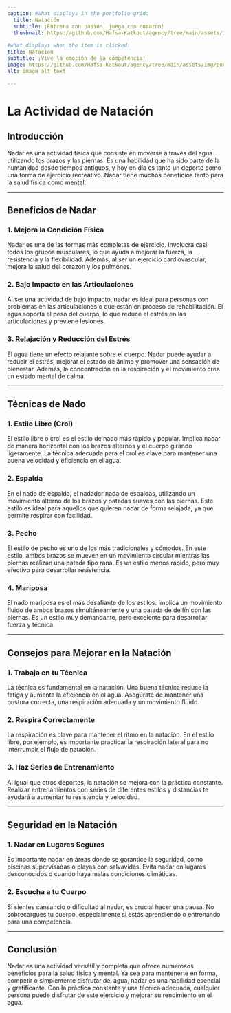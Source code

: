 ```yaml
---
caption: #what displays in the portfolio grid:
  title: Natación
  subtitle: ¡Entrena con pasión, juega con corazón!
  thumbnail: https://github.com/Hafsa-Katkout/agency/tree/main/assets/img/portfolio/2.jpg
  
#what displays when the item is clicked:
title: Natación
subtitle: ¡Vive la emoción de la competencia!
image: https://github.com/Hafsa-Katkout/agency/tree/main/assets/img/portfolio/2.jpg #main image, can be a link or a file in assets/img/portfolio
alt: image alt text

---
```

# La Actividad de Natación

## Introducción  
Nadar es una actividad física que consiste en moverse a través del agua utilizando los brazos y las piernas. Es una habilidad que ha sido parte de la humanidad desde tiempos antiguos, y hoy en día es tanto un deporte como una forma de ejercicio recreativo. Nadar tiene muchos beneficios tanto para la salud física como mental.

---

## Beneficios de Nadar  

### 1. **Mejora la Condición Física**  
Nadar es una de las formas más completas de ejercicio. Involucra casi todos los grupos musculares, lo que ayuda a mejorar la fuerza, la resistencia y la flexibilidad. Además, al ser un ejercicio cardiovascular, mejora la salud del corazón y los pulmones.

### 2. **Bajo Impacto en las Articulaciones**  
Al ser una actividad de bajo impacto, nadar es ideal para personas con problemas en las articulaciones o que están en proceso de rehabilitación. El agua soporta el peso del cuerpo, lo que reduce el estrés en las articulaciones y previene lesiones.

### 3. **Relajación y Reducción del Estrés**  
El agua tiene un efecto relajante sobre el cuerpo. Nadar puede ayudar a reducir el estrés, mejorar el estado de ánimo y promover una sensación de bienestar. Además, la concentración en la respiración y el movimiento crea un estado mental de calma.

---

## Técnicas de Nado  

### 1. **Estilo Libre (Crol)**  
El estilo libre o crol es el estilo de nado más rápido y popular. Implica nadar de manera horizontal con los brazos alternos y el cuerpo girando ligeramente. La técnica adecuada para el crol es clave para mantener una buena velocidad y eficiencia en el agua.

### 2. **Espalda**  
En el nado de espalda, el nadador nada de espaldas, utilizando un movimiento alterno de los brazos y patadas suaves con las piernas. Este estilo es ideal para aquellos que quieren nadar de forma relajada, ya que permite respirar con facilidad.

### 3. **Pecho**  
El estilo de pecho es uno de los más tradicionales y cómodos. En este estilo, ambos brazos se mueven en un movimiento circular mientras las piernas realizan una patada tipo rana. Es un estilo menos rápido, pero muy efectivo para desarrollar resistencia.

### 4. **Mariposa**  
El nado mariposa es el más desafiante de los estilos. Implica un movimiento fluido de ambos brazos simultáneamente y una patada de delfín con las piernas. Es un estilo muy demandante, pero excelente para desarrollar fuerza y técnica.

---

## Consejos para Mejorar en la Natación  

### 1. **Trabaja en tu Técnica**  
La técnica es fundamental en la natación. Una buena técnica reduce la fatiga y aumenta la eficiencia en el agua. Asegúrate de mantener una postura correcta, una respiración adecuada y un movimiento fluido.

### 2. **Respira Correctamente**  
La respiración es clave para mantener el ritmo en la natación. En el estilo libre, por ejemplo, es importante practicar la respiración lateral para no interrumpir el flujo de natación.

### 3. **Haz Series de Entrenamiento**  
Al igual que otros deportes, la natación se mejora con la práctica constante. Realizar entrenamientos con series de diferentes estilos y distancias te ayudará a aumentar tu resistencia y velocidad.

---

## Seguridad en la Natación  

### 1. **Nadar en Lugares Seguros**  
Es importante nadar en áreas donde se garantice la seguridad, como piscinas supervisadas o playas con salvavidas. Evita nadar en lugares desconocidos o cuando haya malas condiciones climáticas.

### 2. **Escucha a tu Cuerpo**  
Si sientes cansancio o dificultad al nadar, es crucial hacer una pausa. No sobrecargues tu cuerpo, especialmente si estás aprendiendo o entrenando para una competencia.

---

## Conclusión  
Nadar es una actividad versátil y completa que ofrece numerosos beneficios para la salud física y mental. Ya sea para mantenerte en forma, competir o simplemente disfrutar del agua, nadar es una habilidad esencial y gratificante. Con la práctica constante y una técnica adecuada, cualquier persona puede disfrutar de este ejercicio y mejorar su rendimiento en el agua.



